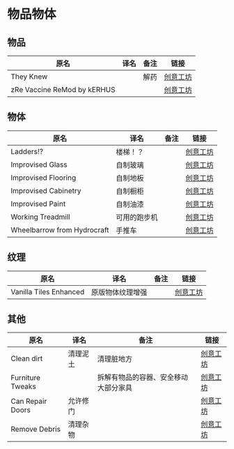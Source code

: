 # 物品物体

## 物品

| 原名                        | 译名 | 备注 | 链接                                                                          |
| --------------------------- | ---- | ---- | ----------------------------------------------------------------------------- |
| They Knew                   |      | 解药 | [创意工坊](https://steamcommunity.com/sharedfiles/filedetails/?id=2725378876) |
| zRe Vaccine ReMod by kERHUS |      |      | [创意工坊](https://steamcommunity.com/sharedfiles/filedetails/?id=2914364562) |

## 物体

| 原名                        | 译名         | 备注 | 链接                                                                          |
| --------------------------- | ------------ | ---- | ----------------------------------------------------------------------------- |
| Ladders!?                   | 楼梯！？     |      | [创意工坊](https://steamcommunity.com/sharedfiles/filedetails/?id=2737665235) |
| Improvised Glass            | 自制玻璃     |      | [创意工坊](https://steamcommunity.com/sharedfiles/filedetails/?id=2800412098) |
| Improvised Flooring         | 自制地板     |      | [创意工坊](https://steamcommunity.com/sharedfiles/filedetails/?id=2790428261) |
| Improvised Cabinetry        | 自制橱柜     |      | [创意工坊](https://steamcommunity.com/sharedfiles/filedetails/?id=2810378872) |
| Improvised Paint            | 自制油漆     |      | [创意工坊](https://steamcommunity.com/sharedfiles/filedetails/?id=2789503316) |
| Working Treadmill           | 可用的跑步机 |      | [创意工坊](https://steamcommunity.com/sharedfiles/filedetails/?id=2752895143) |
| Wheelbarrow from Hydrocraft | 手推车       |      | [创意工坊](https://steamcommunity.com/sharedfiles/filedetails/?id=2926995676) |

## 纹理

| 原名                   | 译名             | 备注 | 链接                                                                          |
| ---------------------- | ---------------- | ---- | ----------------------------------------------------------------------------- |
| Vanilla Tiles Enhanced | 原版物体纹理增强 |      | [创意工坊](https://steamcommunity.com/sharedfiles/filedetails/?id=2917322731) |

## 其他

| 原名             | 译名     | 备注                                 | 链接                                                                          |
| ---------------- | -------- | ------------------------------------ | ----------------------------------------------------------------------------- |
| Clean dirt       | 清理泥土 | 清理脏地方                           | [创意工坊](https://steamcommunity.com/sharedfiles/filedetails/?id=2711057211) |
| Furniture Tweaks |          | 拆解有物品的容器、安全移动大部分家具 | [创意工坊](https://steamcommunity.com/sharedfiles/filedetails/?id=2932632173) |
| Can Repair Doors | 允许修门 |                                      | [创意工坊](https://steamcommunity.com/sharedfiles/filedetails/?id=2905027525) |
| Remove Debris    | 清理杂物 |                                      | [创意工坊](https://steamcommunity.com/sharedfiles/filedetails/?id=2927744729) |